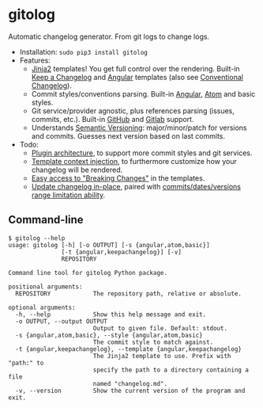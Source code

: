 # gitolog
Automatic changelog generator. From git logs to change logs.

- Installation: `sudo pip3 install gitolog`
- Features:
  - [Jinja2][jinja2] templates!
    You get full control over the rendering.
    Built-in [Keep a Changelog][keep-a-changelog] and [Angular][angular] templates
    (also see [Conventional Changelog][conventional-changelog]).
  - Commit styles/conventions parsing.
    Built-in [Angular][angular-style], [Atom][atom-style] and basic styles.
  - Git service/provider agnostic,
    plus references parsing (issues, commits, etc.).
    Built-in [GitHub][github-refs] and [Gitlab][gitlab-refs] support.
  - Understands [Semantic Versioning][semantic-versioning]:
    major/minor/patch for versions and commits.
    Guesses next version based on last commits.
- Todo:
  - [Plugin architecture][issue-7],
    to support more commit styles and git services.
  - [Template context injection][issue-4],
    to furthermore customize how your changelog will be rendered.
  - [Easy access to "Breaking Changes"][issue-1] in the templates.
  - [Update changelog in-place][issue-2], paired with
    [commits/dates/versions range limitation ability][issue-3].

## Command-line

```console
$ gitolog --help
usage: gitolog [-h] [-o OUTPUT] [-s {angular,atom,basic}]
               [-t {angular,keepachangelog}] [-v]
               REPOSITORY

Command line tool for gitolog Python package.

positional arguments:
  REPOSITORY            The repository path, relative or absolute.

optional arguments:
  -h, --help            Show this help message and exit.
  -o OUTPUT, --output OUTPUT
                        Output to given file. Default: stdout.
  -s {angular,atom,basic}, --style {angular,atom,basic}
                        The commit style to match against.
  -t {angular,keepachangelog}, --template {angular,keepachangelog}
                        The Jinja2 template to use. Prefix with "path:" to
                        specify the path to a directory containing a file
                        named "changelog.md".
  -v, --version         Show the current version of the program and exit.
```

[jinja2]:                 http://jinja.pocoo.org/
[keep-a-changelog]:       http://keepachangelog.com/en/1.0.0/
[angular]:                https://github.com/angular/angular/blob/master/CHANGELOG.md
[conventional-changelog]: https://github.com/conventional-changelog/conventional-changelog
[semantic-versioning]:    http://semver.org/spec/v2.0.0.html
[atom-style]:             https://github.com/atom/atom/blob/master/CONTRIBUTING.md#git-commit-messages
[angular-style]:          https://github.com/angular/angular/blob/master/CONTRIBUTING.md#commit
[github-refs]:            https://help.github.com/articles/autolinked-references-and-urls/
[gitlab-refs]:            https://docs.gitlab.com/ce/user/markdown.html#special-gitlab-references

[issue-1]: https://gitlab.com/pawamoy/gitolog/issues/1
[issue-2]: https://gitlab.com/pawamoy/gitolog/issues/2
[issue-3]: https://gitlab.com/pawamoy/gitolog/issues/3
[issue-4]: https://gitlab.com/pawamoy/gitolog/issues/4
[issue-5]: https://gitlab.com/pawamoy/gitolog/issues/5
[issue-6]: https://gitlab.com/pawamoy/gitolog/issues/6
[issue-7]: https://gitlab.com/pawamoy/gitolog/issues/7